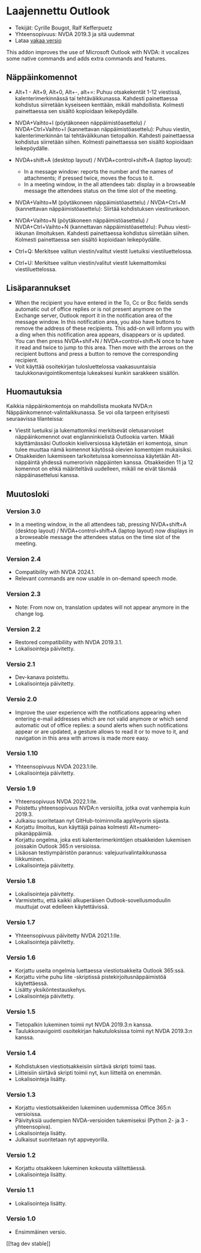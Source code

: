 # Laajennettu Outlook #

* Tekijät: Cyrille Bougot, Ralf Kefferpuetz
* Yhteensopivuus: NVDA 2019.3 ja sitä uudemmat
* Lataa [vakaa versio][1]

This addon improves the use of Microsoft Outlook with NVDA: it vocalizes
some native commands and adds extra commands and features.

## Näppäinkomennot

* Alt+1 - Alt+9, Alt+0, Alt+-, alt+=: Puhuu otsakekentät 1-12 viestissä,
  kalenterimerkinnässä tai tehtäväikkunassa. Kahdesti painettaessa kohdistus
  siirretään kyseiseen kenttään, mikäli mahdollista. Kolmesti painettaessa
  sen sisältö kopioidaan leikepöydälle.
* NVDA+Vaihto+I (pöytäkoneen näppäimistöasettelu) / NVDA+Ctrl+Vaihto+I
  (kannettavan näppäimistöasettelu): Puhuu viestin, kalenterimerkinnän tai
  tehtäväikkunan tietopalkin. Kahdesti painettaessa kohdistus siirretään
  siihen. Kolmesti painettaessa sen sisältö kopioidaan leikepöydälle.
* NVDA+shift+A (desktop layout) / NVDA+control+shift+A (laptop layout):
  
    * In a message window: reports the number and the names of attachments;
      if pressed twice, moves the focus to it.
    * In a meeting window, in the all attendees tab: display in a browseable
      message the attendees status on the time slot of the meeting.

* NVDA+Vaihto+M (pöytäkoneen näppäimistöasettelu) / NVDA+Ctrl+M (kannettavan
  näppäimistöasettelu): Siirtää kohdistuksen viestirunkoon.
* NVDA+Vaihto+N (pöytäkoneen näppäimistöasettelu) / NVDA+Ctrl+Vaihto+N
  (kannettavan näppäimistöasettelu): Puhuu viesti-ikkunan
  ilmoituksen. Kahdesti painettaessa kohdistus siirretään siihen. Kolmesti
  painettaessa sen sisältö kopioidaan leikepöydälle.
* Ctrl+Q: Merkitsee valitun viestin/valitut viestit luetuiksi
  viestiluettelossa.
* Ctrl+U: Merkitsee valitun viestin/valitut viestit lukemattomiksi
  viestiluettelossa.

## Lisäparannukset

* When the recipient you have entered in the To, Cc or Bcc fields sends
  automatic out of office replies or is not present anymore on the Exchange
  server, Outlook report it in the notification area of the message
  window. In this notification area, you also have buttons to remove the
  address of these recipients.  This add-on will inform you with a ding when
  this notification area appears, disappears or is updated. You can then
  press NVDA+shif+N / NVDA+control+shift+N once to have it read and twice to
  jump to this area. Then move with the arrows on the recipient buttons and
  press a button to remove the corresponding recipient.
* Voit käyttää osoitekirjan tulosluettelossa vaakasuuntaisia
  taulukkonavigointikomentoja lukeaksesi kunkin sarakkeen sisällön.
  
## Huomautuksia

Kaikkia näppäinkomentoja on mahdollista muokata NVDA:n
Näppäinkomennot-valintaikkunassa. Se voi olla tarpeen erityisesti
seuraavissa tilanteissa:

* Viestit luetuiksi ja lukemattomiksi merkitsevät oletusarvoiset
  näppäinkomennot ovat englanninkielistä Outlookia varten. Mikäli
  käyttämässäsi Outlookin kieliversiossa käytetään eri komentoja, sinun
  tulee muuttaa nämä komennot käytössä olevien komentojen mukaisiksi.
* Otsakkeiden lukemiseen tarkoitetuissa komennoissa käytetään Alt-näppäintä
  yhdessä numerorivin näppäinten kanssa. Otsakkeiden 11 ja 12 komennot on
  ehkä määriteltävä uudelleen, mikäli ne eivät täsmää näppäinasettelusi
  kanssa.

## Muutosloki

### Version 3.0

* In a meeting window, in the all attendees tab, pressing NVDA+shift+A
  (desktop layout) / NVDA+control+shift+A (laptop layout) now displays in a
  browseable message the attendees status on the time slot of the meeting.

### Version 2.4

* Compatibility with NVDA 2024.1.
* Relevant commands are now usable in on-demand speech mode.

### Version 2.3

* Note: From now on, translation updates will not appear anymore in the
  change log.

### Version 2.2

* Restored compatibiliity with NVDA 2019.3.1.
* Lokalisointeja päivitetty.

### Versio 2.1

* Dev-kanava poistettu.
* Lokalisointeja päivitetty.

### Versio 2.0

* Improve the user experience with the notifications appearing when entering
  e-mail addresses which are not valid anymore or which send automatic out
  of office replies: a sound alerts when such notifications appear or are
  updated, a gesture allows to read it or to move to it, and navigation in
  this area with arrows is made more easy.

### Versio 1.10

* Yhteensopivuus NVDA 2023.1:lle.
* Lokalisointeja päivitetty.

### Versio 1.9

* Yhteensopivuus NVDA 2022.1:lle.
* Poistettu yhteensopivuus NVDA:n versioilta, jotka ovat vanhempia kuin
  2019.3.
* Julkaisu suoritetaan nyt GitHub-toiminnolla appVeyorin sijasta.
* Korjattu ilmoitus, kun käyttäjä painaa kolmesti Alt+numero-pikanäppäimiä.
* Korjattu ongelma, joka esti kalenterimerkintöjen otsakkeiden lukemisen
  joissakin Outlook 365:n versioissa.
* Lisäosan testiympäristön parannus: valejuurivalintaikkunassa liikkuminen.
* Lokalisointeja päivitetty.

### Versio 1.8

* Lokalisointeja päivitetty.
* Varmistettu, että kaikki alkuperäisen Outlook-sovellusmoduulin muuttujat
  ovat edelleen käytettävissä.

### Versio 1.7

* Yhteensopivuus päivitetty NVDA 2021.1:lle.
* Lokalisointeja päivitetty.

### Versio 1.6

* Korjattu useita ongelmia luettaessa viestiotsakkeita Outlook 365:ssä.
* Korjattu virhe  puhu liite -skriptissä pistekirjoitusnäppäimistöä
  käytettäessä.
* Lisätty yksiköntestauskehys.
* Lokalisointeja päivitetty.

### Versio 1.5

* Tietopalkin lukeminen toimii nyt NVDA 2019.3:n kanssa.
* Taulukkonavigointi osoitekirjan hakutuloksissa toimii nyt NVDA 2019.3:n
  kanssa.

### Versio 1.4

* Kohdistuksen viestiotsakkeisiin siirtävä skripti toimii taas.
* Liitteisiin siirtävä skripti toimii nyt, kun liitteitä on enemmän.
* Lokalisointeja lisätty.

### Versio 1.3

* Korjattu viestiotsakkeiden lukeminen uudemmissa Office 365:n versioissa.
* Päivityksiä uudempien NVDA-versioiden tukemiseksi (Python 2- ja 3
  -yhteensopiva).
* Lokalisointeja lisätty.
* Julkaisut suoritetaan nyt appveyorilla.

### Versio 1.2

* Korjattu otsakkeen lukeminen kokousta välitettäessä.
* Lokalisointeja lisätty.

### Versio 1.1

* Lokalisointeja lisätty.

### Versio 1.0

* Ensimmäinen versio.

[[!tag dev stable]]

[1]: https://www.nvaccess.org/addonStore/legacy?file=outlookextended
